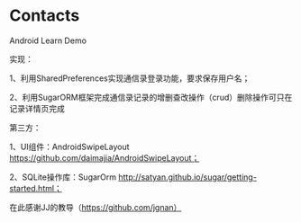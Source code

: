 # Contacts
Android Learn Demo





实现：

1、利用SharedPreferences实现通信录登录功能，要求保存用户名；

2、利用SugarORM框架完成通信录记录的增删查改操作（crud）删除操作可只在记录详情页完成





第三方：

1、UI组件：AndroidSwipeLayout https://github.com/daimajia/AndroidSwipeLayout；

2、SQLite操作库：SugarOrm http://satyan.github.io/sugar/getting-started.html；




在此感谢JJ的教导（https://github.com/jgnan）
